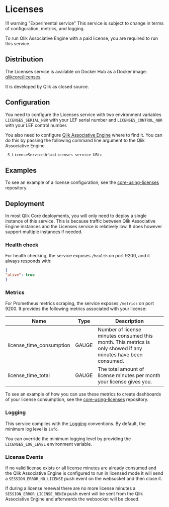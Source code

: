 # Licenses

!!! warning "Experimental service"
    This service is subject to change in terms of
    configuration, metrics, and logging.

To run Qlik Associative Engine with a paid license, you are required to run this service.

## Distribution

The Licenses service is available on Docker Hub as a Docker image: [qlikcore/licenses](https://hub.docker.com/r/qlikcore/licenses).

It is developed by Qlik as closed source.

## Configuration

You need to configure the Licenses service with two environment variables `LICENSES_SERIAL_NBR`
with your LEF serial number and `LICENSES_CONTROL_NBR` with your LEF control number.

You also need to configure [Qlik Associative Engine](./qix-engine/introduction.md)
where to find it. You can do this by passing the following command line argument to the Qlik
Associative Engine.

```sh
-S LicenseServiceUrl=<Licenses service URL>
```

## Examples

To see an example of a license configuration, see the
[core-using-licenses](https://github.com/qlik-oss/core-using-licenses) repository.

## Deployment

In most Qlik Core deployments, you will only need to deploy a single instance of this service. This is because
traffic between Qlik Associative Engine instances and the Licenses service is relatively low. It does however
support multiple instances if needed.

### Health check

For health checking, the service exposes `/health` on port 9200, and it always responds with:

``` json
{
"alive": true
}
```

### Metrics

For Prometheus metrics scraping, the service exposes `/metrics` on port 9200. It provides the following
metrics associated with your license:

| Name | Type | Description |
| ---- | ---- | ----------- |
| license_time_consumption | GAUGE | Number of license minutes consumed this month. This metrics is only showed if any minutes have been consumed. |
| license_time_total | GAUGE | The total amount of license minutes per month your license gives you. |

To see an example of how you can use these metrics to create dashboards of your license consumption,
see the [core-using-licenses](https://github.com/qlik-oss/core-using-licenses) repository.

### Logging

This service complies with the [Logging](../conventions/logging.md) conventions.
By default, the minimum log level is `info`.

You can override the minimum logging level by providing the `LICENSES_LOG_LEVEL` environment variable.

### License Events

If no valid license exists or all license minutes are already consumed and the Qlik Associative Engine
is configured to run in licensed mode it will send a `SESSION_ERROR_NO_LICENSE` push event on the websocket and then close it.

If during a license renewal there are no more license minutes a `SESSION_ERROR_LICENSE_RENEW`
push event will be sent from the Qlik Associative Engine and afterwards the websocket will be closed.
